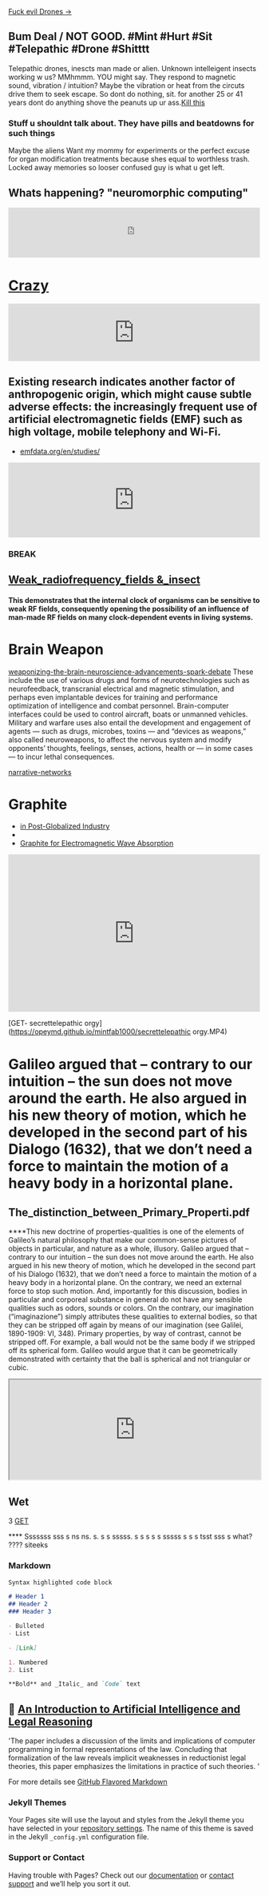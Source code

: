 [Fuck evil Drones ->](https://opeymd.github.io/drone/)

## Bum Deal / NOT GOOD. #Mint #Hurt #Sit #Telepathic #Drone #Shitttt
Telepathic drones, inescts man made or alien. Unknown intelleigent insects working w us? MMhmmm. YOU might say.
They respond to magnetic sound, vibration / intuition? Maybe the vibration or heat from the circuts drive them to seek escape. So dont do nothing, sit. for another 25 or 41 years dont do anything shove the peanuts up ur ass.[Kill this](https://github.com/opeymd/mintfab1000/edit/gh-pages/index.md)

### Stuff u shouldnt talk about. They have pills and beatdowns for such things ###
Maybe the aliens Want my mommy for experiments or the perfect excuse for organ modification treatments because shes equal to worthless trash. Locked away memories so looser confused guy is what u get left.

## Whats happening? "neuromorphic computing" ##

<iframe width="100%" height="100" src="https://www.youtube.com/embed/Qow8pIvExH4" frameborder="0" allow="accelerometer; autoplay; clipboard-write; encrypted-media; gyroscope; picture-in-picture" allowfullscreen></iframe>

# [Crazy](https://youtu.be/NM7hdDZN2YI)
<iframe width="100%" height="115" src="https://www.youtube.com/embed/NM7hdDZN2YI" frameborder="0" allow="accelerometer; autoplay; clipboard-write; encrypted-media; gyroscope; picture-in-picture" allowfullscreen></iframe>

## Existing research indicates another factor of anthropogenic origin, which might cause subtle adverse effects: the increasingly frequent use of artificial electromagnetic fields (EMF) such as high voltage, mobile telephony and Wi-Fi.

* [emfdata.org/en/studies/](https://www.emfdata.org/en/studies/detail&id=566)

<iframe width="100%" height="150" src="https://www.youtube.com/embed/B98QGSr_oYI" frameborder="0" allow="accelerometer; autoplay; clipboard-write; encrypted-media; gyroscope; picture-in-picture" allowfullscreen></iframe>

### BREAK 

## [Weak_radiofrequency_fields &_insect](https://rs.figshare.com/collections/Supplementary_material_from_Weak_radiofrequency_fields_affect_the_insect_circadian_clock_/4656158)

#### This demonstrates that the internal clock of organisms can be sensitive to weak RF fields, consequently opening the possibility of an influence of man-made RF fields on many clock-dependent events in living systems.

# Brain Weapon 
[weaponizing-the-brain-neuroscience-advancements-spark-debate](https://www.nationaldefensemagazine.org/articles/2017/5/11/weaponizing-the-brain-neuroscience-advancements-spark-debate)
These include the use of various drugs and forms of neurotechnologies such as neurofeedback, transcranial electrical and magnetic stimulation, and perhaps even implantable devices for training and performance optimization of intelligence and combat personnel. Brain-computer interfaces could be used to control aircraft, boats or unmanned vehicles. Military and warfare uses also entail the development and engagement of agents — such as drugs, microbes, toxins — and “devices as weapons,” also called neuroweapons, to affect the nervous system and modify opponents’ thoughts, feelings, senses, actions, health or — in some cases — to incur lethal consequences.  

[narrative-networks](https://www.darpa.mil/program/narrative-networks)

# Graphite
- [in Post-Globalized Industry](https://www.eetasia.com/us-chips-act-takes-center-stage-in-post-globalized-industry/)
- 
- [Graphite for Electromagnetic Wave Absorption](https://blog.ohiocarbonblank.com/u-s-military-nuclear-energy-plants-use-graphite-eletcromagnetic-wave-absorption/)

<iframe width="100%" height="315" src="https://www.youtube.com/embed/6ArBZ-ajzGI" frameborder="0" allow="accelerometer; autoplay; clipboard-write; encrypted-media; gyroscope; picture-in-picture" allowfullscreen></iframe>

[GET- secrettelepathic orgy](https://opeymd.github.io/mintfab1000/secrettelepathic orgy.MP4)

# Galileo argued that – contrary to our intuition – the sun does not move around the earth. He also argued in his new theory of motion, which he developed in the second part of his Dialogo (1632), that we don’t need a force to maintain the motion of a heavy body in a horizontal plane.

## The_distinction_between_Primary_Properti.pdf

****This new doctrine of properties-qualities is one of the elements of Galileo’s natural philosophy that make our common-sense pictures of objects in particular, and nature as a whole, illusory. Galileo argued that – contrary to our intuition – the sun does not move around the earth. He also argued in his new theory of motion, which he developed in the second part of his Dialogo (1632), that we don’t need a force to maintain the motion of a heavy body in a horizontal plane. On the contrary, we need an external force to stop such motion. And, importantly for this discussion, bodies in particular and corporeal substance in general do not have any sensible qualities such as odors, sounds or colors. On the contrary, our imagination (“imaginazione”) simply attributes these qualities to external bodies, so that they can be stripped off again by means of our imagination (see Galilei, 1890-1909: VI, 348). Primary properties, by way of contrast, cannot be stripped off. For example, a ball would not be the same body if we stripped off its spherical form. Galileo would argue that it can be geometrically demonstrated with certainty that the ball is spherical and not triangular or cubic.

<iframe src="https://opeymd.github.io/mintfab1000/The_distinction_between_Primary_Properti.pdf" height="200" width="100%" title="The_distinction_between_Primary_Properti.pdf"></iframe>

## Wet
3 [GET](https://opeymd.github.io/mintfab1000/The_distinction_between_Primary_Properti.pdf)

**** Sssssss sss s ns ns. s. s s sssss. s s s s s sssss s s s tsst sss s what? ???? siteeks

### Markdown

```markdown
Syntax highlighted code block

# Header 1
## Header 2
### Header 3

- Bulleted
- List

- [Link] 

1. Numbered
2. List

**Bold** and _Italic_ and `Code` text
```
## 🤖	[An Introduction to Artificial Intelligence and Legal Reasoning](https://scholarship.richmond.edu/cgi/viewcontent.cgi?article=1228&context=jolt) 

'The paper includes a
discussion of the limits and implications of computer programming in
formal representations of the law. Concluding that formalization of the
law reveals implicit weaknesses in reductionist legal theories, this
paper emphasizes the limitations in practice of such theories. '

For more details see [GitHub Flavored Markdown](https://guides.github.com/features/mastering-markdown/)

### Jekyll Themes

Your Pages site will use the layout and styles from the Jekyll theme you have selected in your [repository settings](https://github.com/opeymd/mintfab1000/settings). The name of this theme is saved in the Jekyll `_config.yml` configuration file.

### Support or Contact

Having trouble with Pages? Check out our [documentation](https://docs.github.com/categories/github-pages-basics/) or [contact support](https://github.com/contact) and we’ll help you sort it out.
